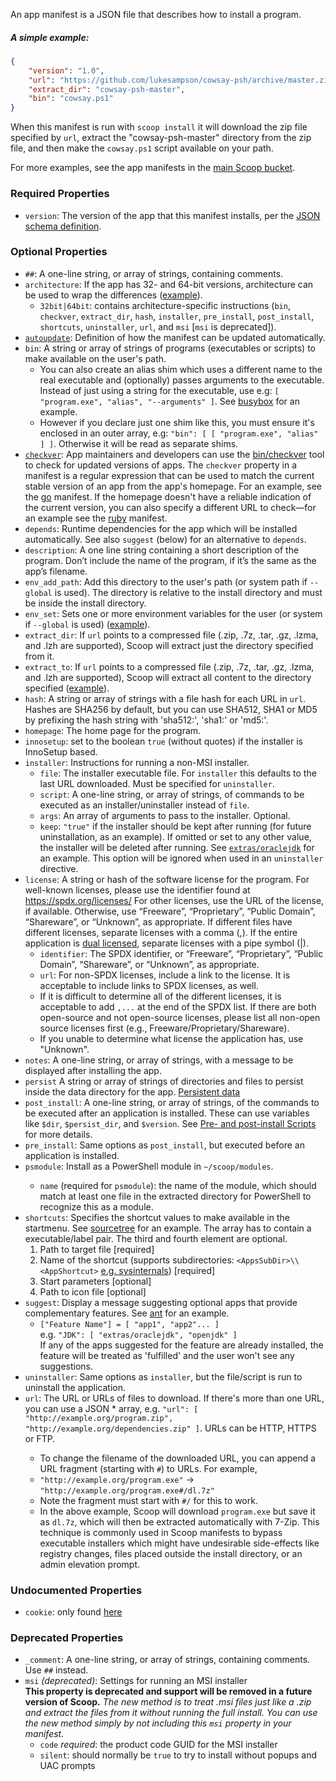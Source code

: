 An app manifest is a JSON file that describes how to install a program.

##### A simple example:
```json
{
    "version": "1.0",
    "url": "https://github.com/lukesampson/cowsay-psh/archive/master.zip",
    "extract_dir": "cowsay-psh-master",
    "bin": "cowsay.ps1"
}
```

When this manifest is run with `scoop install` it will download the zip file specified by `url`, extract the "cowsay-psh-master" directory from the zip file, and then make the `cowsay.ps1` script available on your path.

For more examples, see the app manifests in the [main Scoop bucket](https://github.com/ScoopInstaller/Main/tree/master/bucket).

### Required Properties

* `version`: The version of the app that this manifest installs, per the [JSON schema definition](https://github.com/lukesampson/scoop/blob/master/schema.json#L527-L530).

### Optional Properties

* <a name="comment"/>`##`: A one-line string, or array of strings, containing comments.
* <a name="architecture"/>`architecture`: If the app has 32- and 64-bit versions, architecture can be used to wrap the differences ([example](https://github.com/ScoopInstaller/Main/blob/master/bucket/7zip.json)).
    * `32bit|64bit`: contains architecture-specific instructions (`bin`, `checkver`, `extract_dir`, `hash`, `installer`,  `pre_install`, `post_install`, `shortcuts`, `uninstaller`, `url`, and `msi` [`msi` is deprecated]).
* <a name="autoupdate"/>[`autoupdate`](App-Manifest-Autoupdate#adding-autoupdate-to-a-manifest): Definition of how the manifest can be updated automatically.
* <a name="bin"/>`bin`: A string or array of strings of programs (executables or scripts) to make available on the user's path.
    * You can also create an alias shim which uses a different name to the real executable and (optionally) passes arguments to the executable. Instead of just using a string for the executable, use e.g: `[ "program.exe", "alias", "--arguments" ]`. See [busybox](https://github.com/ScoopInstaller/Main/blob/master/bucket/busybox.json) for an example.
    * However if you declare just one shim like this, you must ensure it's enclosed in an outer array, e.g: 
      `"bin": [ [ "program.exe", "alias" ] ]`. Otherwise it will be read as separate shims.
* <a name="checkver"/>[`checkver`](App-Manifest-Autoupdate#adding-checkver-to-a-manifest): App maintainers and developers can use the [bin/checkver](https://github.com/lukesampson/scoop/blob/master/bin/checkver.ps1) tool to check for updated versions of apps. The `checkver` property in a manifest is a regular expression that can be used to match the current stable version of an app from the app's homepage. For an example, see the [go](https://github.com/ScoopInstaller/Main/blob/master/bucket/go.json) manifest. If the homepage doesn't have a reliable indication of the current version, you can also specify a different URL to check—for an example see the [ruby](https://github.com/ScoopInstaller/Main/blob/master/bucket/ruby.json) manifest.
* <a name="depends"/>`depends`: Runtime dependencies for the app which will be installed automatically. See also `suggest` (below) for an alternative to `depends`.
* <a name="description"/>`description`: A one line string containing a short description of the program. Don’t include the name of the program, if it’s the same as the app’s filename.
* <a name="env_add_path"/>`env_add_path`: Add this directory to the user's path (or system path if `--global` is used). The directory is relative to the install directory and must be inside the install directory.
* <a name="env_set"/>`env_set`: Sets one or more environment variables for the user (or system if `--global` is used) ([example](https://github.com/ScoopInstaller/Main/blob/master/bucket/go.json)).
* <a name="extract_dir"/>`extract_dir`: If `url` points to a compressed file (.zip, .7z, .tar, .gz, .lzma, and .lzh are supported), Scoop will extract just the directory specified from it.
* <a name="extract_to"/>`extract_to`: If `url` points to a compressed file (.zip, .7z, .tar, .gz, .lzma, and .lzh are supported), Scoop will extract all content to the directory specified ([example](https://github.com/lukesampson/scoop-extras/blob/master/bucket/irfanview.json)).
* <a name="hash"/>`hash`: A string or array of strings with a file hash for each URL in `url`. Hashes are SHA256 by default, but you can use SHA512, SHA1 or MD5 by prefixing the hash string with 'sha512:', 'sha1:' or 'md5:'.
* <a name="description"/>`homepage`: The home page for the program.
* <a name="innosetup"/>`innosetup`: set to the boolean `true` (without quotes) if the installer is InnoSetup based.
* <a name="installer"/>`installer`: Instructions for running a non-MSI installer.
    * `file`: The installer executable file. For `installer` this defaults to the last URL downloaded. Must be specified for `uninstaller`.
    * `script`: A one-line string, or array of strings, of commands to be executed as an installer/uninstaller instead of `file`.
    * `args`: An array of arguments to pass to the installer. Optional.
    * `keep`: `"true"` if the installer should be kept after running (for future uninstallation, as an example). If omitted or set to any other value, the installer will be deleted after running. See [`extras/oraclejdk`](https://github.com/lukesampson/scoop-extras/blob/master/oraclejdk.json) for an example. This option will be ignored when used in an `uninstaller` directive.
* <a name="license"/>`license`: A string or hash of the software license for the program. For well-known licenses, please use the identifier found at https://spdx.org/licenses/ For other licenses, use the URL of the license, if available. Otherwise, use “Freeware”, “Proprietary”, “Public Domain”, “Shareware”, or “Unknown”, as appropriate. If different files have different licenses, separate licenses with a comma (,). If the entire application is [dual licensed](https://en.wikipedia.org/wiki/Multi-licensing), separate licenses with a pipe symbol (|).
  * `identifier`: The SPDX identifier, or “Freeware”, “Proprietary”, “Public Domain”, “Shareware”, or “Unknown”, as appropriate.
  * `url`: For non-SPDX licenses, include a link to the license. It is acceptable to include links to SPDX licenses, as well.
  * If it is difficult to determine all of the different licenses, it is acceptable to add `,...` at the end of the SPDX list. If there are both open-source and not open-source licenses, please list all non-open source licenses first (e.g., Freeware/Proprietary/Shareware).
  * If you unable to determine what license the application has, use "Unknown".
* <a name="notes"/>`notes`: A one-line string, or array of strings, with a message to be displayed after installing the app.
* <a name="persist"/>`persist` A string or array of strings of directories and files to persist inside the data directory for the app. [Persistent data](Persistent-data)
* <a name="post_install"/>`post_install`: A one-line string, or array of strings, of the commands to be executed after an application is installed. These can use variables like `$dir`, `$persist_dir`, and `$version`. See [Pre- and post-install Scripts](Pre--and-Post-install-scripts) for more details. 
* <a name="pre_install"/>`pre_install`: Same options as `post_install`, but executed before an application is installed.
* <a name="psmodule"/>`psmodule`: Install as a PowerShell module in `~/scoop/modules`.
    * `name` (required for `psmodule`): the name of the module, which should match at least one file in the extracted directory for PowerShell to recognize this as a module.
* <a name="shortcuts"/>`shortcuts`: Specifies the shortcut values to make available in the startmenu. See [sourcetree](https://github.com/lukesampson/scoop-extras/blob/master/bucket/sourcetree.json) for an example. The array has to contain a executable/label pair. The third and fourth element are optional.
  1. Path to target file [required]
  2. Name of the shortcut (supports subdirectories: `<AppsSubDir>\\<AppShortcut>` [e.g. sysinternals](https://github.com/lukesampson/scoop-extras/blob/master/bucket/sysinternals.json)) [required]
  3. Start parameters [optional]
  4. Path to icon file [optional]
* <a name="suggest"/>`suggest`: Display a message suggesting optional apps that provide complementary features. See [ant](https://github.com/ScoopInstaller/Main/blob/master/bucket/ant.json) for an example. 
    * `["Feature Name"] = [ "app1", "app2"... ]`<br>e.g. `"JDK": [ "extras/oraclejdk", "openjdk" ]`<br>
If any of the apps suggested for the feature are already installed, the feature will be treated as 'fulfilled' and the user won't see any suggestions.
* <a name="uninstaller"/>`uninstaller`: Same options as `installer`, but the file/script is run to uninstall the application.
* <a name="url"/>`url`: The URL or URLs of files to download. If there's more than one URL, you can use a JSON * array, e.g. `"url": [ "http://example.org/program.zip", "http://example.org/dependencies.zip" ]`. URLs can be HTTP, HTTPS or FTP.
  * To change the filename of the downloaded URL, you can append a URL fragment (starting with `#`) to URLs. For example,
  * `"http://example.org/program.exe"` -> `"http://example.org/program.exe#/dl.7z"`
  * Note the fragment must start with `#/` for this to work.
  * In the above example, Scoop will download `program.exe` but save it as `dl.7z`, which will then be extracted automatically with 7-Zip. This technique is commonly used in Scoop manifests to bypass executable installers which might have undesirable side-effects like registry changes, files placed outside the install directory, or an admin elevation prompt.

### Undocumented Properties

* `cookie`: only found [here](https://github.com/se35710/scoop-java/search?q=cookie&unscoped_q=cookie)

### Deprecated Properties

* `_comment`: A one-line string, or array of strings, containing comments. Use `##` instead.
* `msi` *(deprecated)*: Settings for running an MSI installer<br>
**This property is deprecated and support will be removed in a future version of Scoop.** *The new method is to treat .msi files just like a .zip and extract the files from it without running the full install. You can use the new method simply by not including this `msi` property in your manifest.*
    * `code` *required*: the product code GUID for the MSI installer
    * `silent`: should normally be `true` to try to install without popups and UAC prompts